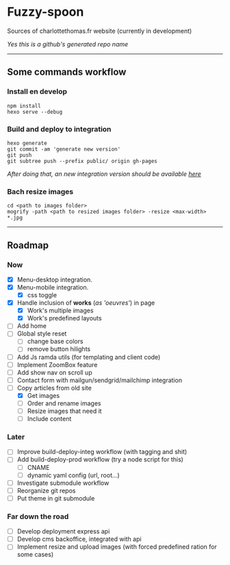 # Fuzzy-spoon
Sources of charlottethomas.fr website (currently in development)

*Yes this is a github's generated repo name*

---

## Some commands workflow
### Install en develop
	npm install
	hexo serve --debug

### Build and deploy to integration
	hexo generate
	git commit -am 'generate new version'
	git push
	git subtree push --prefix public/ origin gh-pages

*After doing that, an new integration version should be available [here](https://crucialhawg.github.io/fuzzy-spoon/)*

### Bach resize images
	cd <path to images folder>
	mogrify -path <path to resized images folder> -resize <max-width> *.jpg

---

## Roadmap
### Now
- [x] Menu-desktop integration.
- [x] Menu-mobile integration.
	- [x] css toggle
- [x]	Handle inclusion of **works** (*as 'oeuvres'*) in page
	- [x]	Work's multiple images
	- [x]	Work's predefined layouts
- [ ] Add home
- [ ] Global style reset
	- [ ] change base colors
	- [ ] remove button hilights
- [ ] Add Js ramda utils (for templating and client code)
- [ ]	Implement ZoomBox feature
- [ ]	Add show nav on scroll up
- [ ] Contact form with mailgun/sendgrid/mailchimp integration
- [ ] Copy articles from old site
	- [x]	Get images
	- [ ] Order and rename images
	- [ ] Resize images that need it
	- [ ] Include content

### Later
- [ ] Improve build-deploy-integ workflow (with tagging and shit)
- [ ] Add build-deploy-prod workflow (try a node script for this)
	- [ ] CNAME
	- [ ] dynamic yaml config (url, root...)
- [ ] Investigate submodule workflow
- [ ] Reorganize git repos
- [ ] Put theme in git submodule

### Far down the road
- [ ] Develop deployment express api
- [ ] Develop cms backoffice, integrated with api
- [ ] Implement resize and upload images (with forced predefined ration for some cases)
